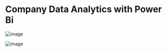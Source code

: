 # Company Data Analytics with Power Bi
![image](https://github.com/user-attachments/assets/4688b9e4-d241-4f69-b446-c0ea97e55a34)

![image](https://github.com/user-attachments/assets/64b5983f-d54f-4758-9df3-28fcfe5b3c02)
